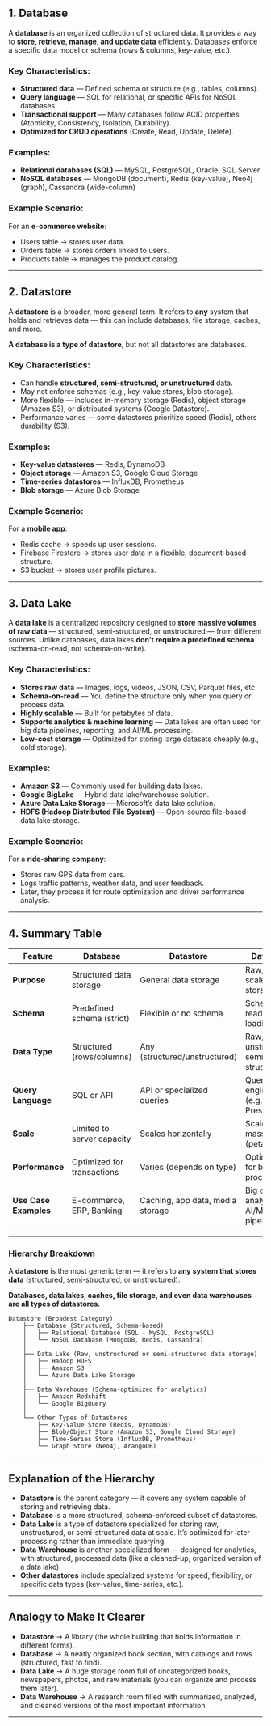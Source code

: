 ## **1. Database**

A **database** is an organized collection of structured data. It provides a way to **store, retrieve, manage, and update
data** efficiently. Databases enforce a specific data model or schema (rows & columns, key-value, etc.).

### **Key Characteristics:**

- **Structured data** — Defined schema or structure (e.g., tables, columns).
- **Query language** — SQL for relational, or specific APIs for NoSQL databases.
- **Transactional support** — Many databases follow ACID properties (Atomicity, Consistency, Isolation, Durability).
- **Optimized for CRUD operations** (Create, Read, Update, Delete).

### **Examples:**

- **Relational databases (SQL)** — MySQL, PostgreSQL, Oracle, SQL Server
- **NoSQL databases** — MongoDB (document), Redis (key-value), Neo4j (graph), Cassandra (wide-column)

### **Example Scenario:**

For an **e-commerce website**:

- Users table → stores user data.
- Orders table → stores orders linked to users.
- Products table → manages the product catalog.

---

## **2. Datastore**

A **datastore** is a broader, more general term. It refers to **any** system that holds and retrieves data — this can
include databases, file storage, caches, and more.

**A database is a type of datastore**, but not all datastores are databases.

### **Key Characteristics:**

- Can handle **structured, semi-structured, or unstructured** data.
- May not enforce schemas (e.g., key-value stores, blob storage).
- More flexible — includes in-memory storage (Redis), object storage (Amazon S3), or distributed systems (Google
  Datastore).
- Performance varies — some datastores prioritize speed (Redis), others durability (S3).

### **Examples:**

- **Key-value datastores** — Redis, DynamoDB
- **Object storage** — Amazon S3, Google Cloud Storage
- **Time-series datastores** — InfluxDB, Prometheus
- **Blob storage** — Azure Blob Storage

### **Example Scenario:**

For a **mobile app**:

- Redis cache → speeds up user sessions.
- Firebase Firestore → stores user data in a flexible, document-based structure.
- S3 bucket → stores user profile pictures.

---

## **3. Data Lake**

A **data lake** is a centralized repository designed to **store massive volumes of raw data** — structured,
semi-structured, or unstructured — from different sources. Unlike databases, data lakes **don’t require a predefined
schema** (schema-on-read, not schema-on-write).

### **Key Characteristics:**

- **Stores raw data** — Images, logs, videos, JSON, CSV, Parquet files, etc.
- **Schema-on-read** — You define the structure only when you query or process data.
- **Highly scalable** — Built for petabytes of data.
- **Supports analytics & machine learning** — Data lakes are often used for big data pipelines, reporting, and AI/ML
  processing.
- **Low-cost storage** — Optimized for storing large datasets cheaply (e.g., cold storage).

### **Examples:**

- **Amazon S3** — Commonly used for building data lakes.
- **Google BigLake** — Hybrid data lake/warehouse solution.
- **Azure Data Lake Storage** — Microsoft’s data lake solution.
- **HDFS (Hadoop Distributed File System)** — Open-source file-based data lake storage.

### **Example Scenario:**

For a **ride-sharing company**:

- Stores raw GPS data from cars.
- Logs traffic patterns, weather data, and user feedback.
- Later, they process it for route optimization and driver performance analysis.

---

## **4. Summary Table**

| Feature               | Database                   | Datastore                        | Data Lake                           |
|-----------------------|----------------------------|----------------------------------|-------------------------------------|
| **Purpose**           | Structured data storage    | General data storage             | Raw, large-scale data storage       |
| **Schema**            | Predefined schema (strict) | Flexible or no schema            | Schema-on-read (after loading)      |
| **Data Type**         | Structured (rows/columns)  | Any (structured/unstructured)    | Raw, unstructured, semi-structured  |
| **Query Language**    | SQL or API                 | API or specialized queries       | Query engines (e.g., Spark, Presto) |
| **Scale**             | Limited to server capacity | Scales horizontally              | Scales massively (petabytes+)       |
| **Performance**       | Optimized for transactions | Varies (depends on type)         | Optimized for batch processing      |
| **Use Case Examples** | E-commerce, ERP, Banking   | Caching, app data, media storage | Big data analytics, AI/ML pipelines |

---

### **Hierarchy Breakdown**

A **datastore** is the most generic term — it refers to **any system that stores data** (structured, semi-structured, or
unstructured).

**Databases, data lakes, caches, file storage, and even data warehouses are all types of datastores.**

```
Datastore (Broadest Category)
    ├── Database (Structured, Schema-based)
    │   ├── Relational Database (SQL - MySQL, PostgreSQL)
    │   └── NoSQL Database (MongoDB, Redis, Cassandra)
    │
    ├── Data Lake (Raw, unstructured or semi-structured data storage)
    │   ├── Hadoop HDFS
    │   ├── Amazon S3
    │   └── Azure Data Lake Storage
    │
    ├── Data Warehouse (Schema-optimized for analytics)
    │   ├── Amazon Redshift
    │   └── Google BigQuery
    │
    └── Other Types of Datastores
        ├── Key-Value Store (Redis, DynamoDB)
        ├── Blob/Object Store (Amazon S3, Google Cloud Storage)
        ├── Time-Series Store (InfluxDB, Prometheus)
        └── Graph Store (Neo4j, ArangoDB)
```

---

## **Explanation of the Hierarchy**

- **Datastore** is the parent category — it covers any system capable of storing and retrieving data.
- **Database** is a more structured, schema-enforced subset of datastores.
- **Data Lake** is a type of datastore specialized for storing raw, unstructured, or semi-structured data at scale. It’s
  optimized for later processing rather than immediate querying.
- **Data Warehouse** is another specialized form — designed for analytics, with structured, processed data (like a
  cleaned-up, organized version of a data lake).
- **Other datastores** include specialized systems for speed, flexibility, or specific data types (key-value,
  time-series, etc.).

---

## **Analogy to Make It Clearer**

- **Datastore** → A library (the whole building that holds information in different forms).
- **Database** → A neatly organized book section, with catalogs and rows (structured, fast to find).
- **Data Lake** → A huge storage room full of uncategorized books, newspapers, photos, and raw materials (you can
  organize and process them later).
- **Data Warehouse** → A research room filled with summarized, analyzed, and cleaned versions of the most important
  information.

---